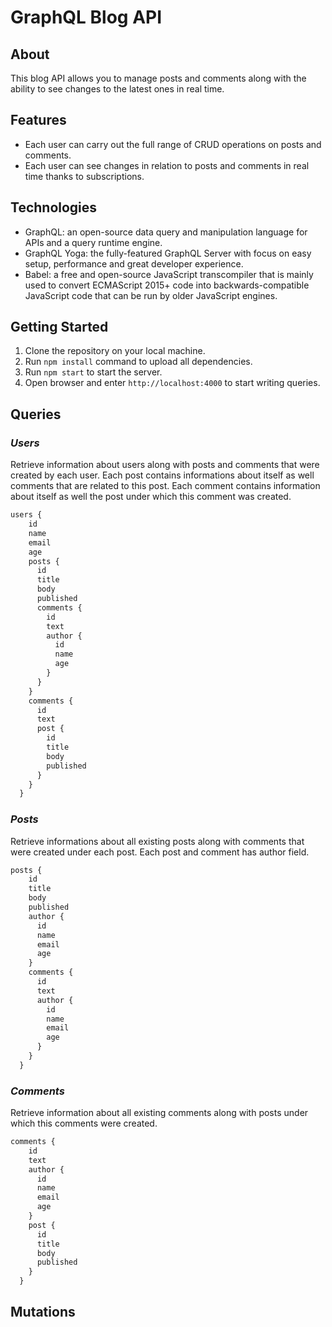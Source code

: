 # GraphQL Blog API

## About 

This blog API allows you to manage posts and comments along with the ability to see changes to the latest ones in real time.

## Features

- Each user can carry out the full range of CRUD operations on posts and comments.
- Each user can see changes in relation to posts and comments in real time thanks to subscriptions.

## Technologies

- GraphQL: an open-source data query and manipulation language for APIs and a query runtime engine.
- GraphQL Yoga: the fully-featured GraphQL Server with focus on easy setup, performance and great developer experience.
- Babel: a free and open-source JavaScript transcompiler that is mainly used to convert ECMAScript 2015+ code into backwards-compatible JavaScript code that can be run by older JavaScript engines.

## Getting Started

1. Clone the repository on your local machine.
2. Run `npm install` command to upload all dependencies.
3. Run `npm start` to start the server.
4. Open browser and enter `http://localhost:4000` to start writing queries.

## Queries

### _Users_

Retrieve information about users along with posts and comments that were created by each user. Each post contains informations about itself as well comments that are related to this post. Each comment contains information about itself as well the post under which this comment was created.

```javascript
users {
    id
    name
    email
    age
    posts {
      id
      title
      body
      published
      comments {
        id
        text
        author {
          id
          name
          age
        }
      }
    }
    comments {
      id
      text
      post {
        id
        title
        body
        published
      }
    }
  }
```

### _Posts_

Retrieve informations about all existing posts along with comments that were created under each post. Each post and comment has author field.

```javascript
posts {
    id
    title
    body
    published
    author {
      id
      name
      email
      age
    }
    comments {
      id
      text
      author {
        id
        name
        email
        age
      }
    }
  }
```

### _Comments_

Retrieve information about all existing comments along with posts under which this comments were created.

```javascript
comments {
    id
    text
    author {
      id
      name
      email
      age
    }
    post {
      id
      title
      body
      published
    }
  }
```

## Mutations
